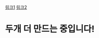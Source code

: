 [링크1](https://scratch.mit.edu/projects/235233796/#player)
[링크2](https://scratch.mit.edu/projects/235199381/)

# 두개 더 만드는 중입니다!
